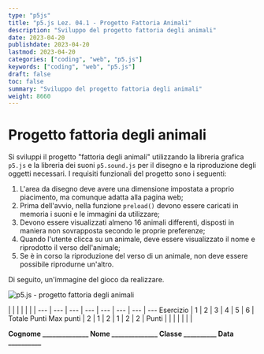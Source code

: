 ```yaml
---
type: "p5js"
title: "p5.js Lez. 04.1 - Progetto Fattoria Animali"
description: "Sviluppo del progetto fattoria degli animali"
date: 2023-04-20
publishdate: 2023-04-20
lastmod: 2023-04-20
categories: ["coding", "web", "p5.js"]
keywords: ["coding", "web", "p5.js"]
draft: false
toc: false
summary: "Sviluppo del progetto fattoria degli animali"
weight: 8660
---
```


# Progetto fattoria degli animali

Si sviluppi il progetto "fattoria degli animali" utilizzando la libreria grafica ``p5.js`` e la libreria dei suoni ``p5.sound.js`` per il disegno e la riproduzione degli oggetti necessari. I requisiti funzionali del progetto sono i seguenti:

1. L'area da disegno deve avere una dimensione impostata a proprio piacimento, ma comunque adatta alla pagina web;
2. Prima dell'avvio, nella funzione ``preload()`` devono essere caricati in memoria i suoni e le immagini da utilizzare;
3. Devono essere visualizzati almeno 16 animali differenti, disposti in maniera non sovrapposta secondo le proprie preferenze;
4. Quando l'utente clicca su un animale, deve essere visualizzato il nome e riprodotto il verso dell'animale;
5. Se è in corso la riproduzione del verso di un animale, non deve essere possibile riprodurne un'altro.

Di seguito, un'immagine del gioco da realizzare.

![p5.js - progetto fattoria degli animali](/static/coding/web/p5js/sounds_and_images_exe_farm.png "p5.js - progetto fattoria degli animali")

<!-- markdownlint-disable MD009 MD036 -->

 |              |     |     |     |     |     | 
---       | --- | --- | --- | --- | --- | --- | ---
Esercizio |  1  |  2  |  3  |  4  |  5  |  6  | Totale Punti
Max punti |  2  |  1  |  2  |  1  |  2  |  2  | 
Punti     |     |     |     |     |     |     | 

**Cognome ______________ Nome ______________ Classe __________ Data __________**

<!-- markdownlint-enable MD009 MD036 -->
